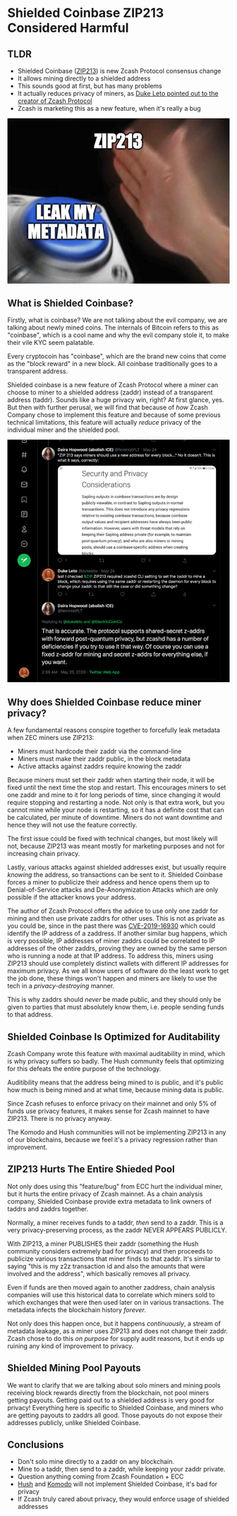 # Shielded Coinbase ZIP213 Considered Harmful

## TLDR

 * Shielded Coinbase (<a href="https://zips.z.cash/zip-0213" target="_blank">ZIP213</a>) is new Zcash Protocol consensus change
 * It allows mining directly to a shielded address
 * This sounds good at first, but has many problems
 * It actually reduces privacy of miners, as [Duke Leto pointed out to the creator of Zcash Protocol](https://twitter.com/feministPLT/status/1264858630068875264)
 * Zcash is marketing this as a new feature, when it's really a bug

<center>
 <img src="zip213-meme.png">
 </center>

## What is Shielded Coinbase?

Firstly, what is coinbase? We are not talking about the evil company, we are talking about newly mined
coins. The internals of Bitcoin refers to this as "coinbase", which is a cool name and why the evil
company stole it, to make their vile KYC seem palatable.

Every cryptocoin has "coinbase", which are the brand new coins that come as the "block reward" in a new
block. All coinbase traditionally goes to a transparent address.

Shielded coinbase is a new feature of Zcash Protocol where a miner can choose to miner to a shielded address (zaddr)
instead of a transparent address (taddr). Sounds like a huge privacy win, right? At first glance, yes.
But then with further perusal, we will find that because of *how* Zcash Company chose to implement this feature
and because of some previous technical limitations, this feature will actually *reduce* privacy of the individual
miner and the shielded pool.

<center>
<a href="https://twitter.com/feministPLT/status/1264858630068875264" target="_blank"><img src="zip213.png"></a>
</center>

## Why does Shielded Coinbase reduce miner privacy?

A few fundamental reasons conspire together to forcefully leak metadata when ZEC miners use ZIP213:

  * Miners must hardcode their zaddr via the command-line
  * Miners must make their zaddr public, in the block metadata
  * Active attacks against zaddrs require knowing the zaddr

Because miners must set their zaddr when starting their node, it will be fixed until the next time the stop and restart.
This encourages miners to set one zaddr and mine to it for long periods of time, since changing it would require
stopping and restarting a node. Not only is that extra work, but you cannot mine while your node is restarting, so it
has a definite cost that can be calculated, per minute of downtime. Miners do not want downtime and hence they will
not use the feature correctly.

The first issue could be fixed with technical changes, but most likely will not, because ZIP213 was meant mostly
for marketing purposes and not for increasing chain privacy.

Lastly, various attacks against shielded addresses exist, but usually require *knowing* the address, so transactions
can be sent to it. Shielded Coinbase forces a miner to publicize their address and hence opens them up to
Denial-of-Service attacks and De-Anonymization Attacks which are only possible if the attacker knows your address.

The author of Zcash Protocol offers the advice to use only one zaddr for mining and then use private zaddrs for other
uses. This is not as private as you could be, since in the past there was <a href="http://duke.leto.net/2019/10/01/zcash-metadata-leakage-cve-2019-16930.html" target="_blank">CVE-2019-16930</a> which could identify the IP address
of a zaddress. If another similar bug happens, which is very possible, IP addresses of miner zaddrs could be correlated
to IP addresses of the other zaddrs, proving they are owned by the same person who is running a node at that IP address.
To address this, miners using ZIP213 should use completely distinct wallets with different IP addresses for maximum
privacy. As we all know users of software do the least work to get the job done, these things won't happen and miners
are likely to use the tech in a *privacy-destroying* manner.

This is why zaddrs should *never* be made public, and they should only be given to parties that must absolutely know them,
i.e. people sending funds to that address.

## Shielded Coinbase Is Optimized for Auditability

Zcash Company wrote this feature with maximal auditability in mind, which is why privacy suffers so badly. The Hush community
feels that optimizing for this defeats the entire purpose of the technology.

Auditibility means that the address being mined to is public, and it's public how much is being mined and at what time, because
mining data is public.

Since Zcash refuses to enforce privacy on their mainnet and only 5% of funds use privacy features, it makes sense for Zcash
mainnet to have ZIP213. There is no privacy anyway.

The Komodo and Hush communities will not be implementing ZIP213 in any of our blockchains, because we feel it's a privacy
regression rather than improvement.

## ZIP213 Hurts The Entire Shieded Pool

Not only does using this "feature/bug" from ECC hurt the individual miner, but it hurts the entire privacy of Zcash mainnet.
As a chain analysis company, Shielded Coinbase provide extra metadata to link owners of taddrs and zaddrs together.

Normally, a miner receives funds to a taddr, *then* send to a zaddr. This is a very privacy-preserving process, as the zaddr
NEVER APPEARS PUBLICLY.

With ZIP213, a miner PUBLISHES their zaddr (something the Hush community considers extremely bad for privacy) and then proceeds
to publicize various transactions that miner finds to that zaddr. It's similar to saying "this is my z2z transaction id and also
the amounts that were involved and the address", which basically removes all privacy.

Even if funds are then moved again to another zaddress, chain analysis companies will use this historical data to correlate
which miners sold to which exchanges that were then used later on in various transactions. The metadata infects the blockchain
history *forever*.

Not only does this happen once, but it happens *continuously*, a stream of metadata leakage, as a miner uses ZIP213 and does
not change their zaddr. Zcash chose to do this *on purpose* for supply audit reasons, but it ends up ruining any kind of 
improvement to privacy.

## Shielded Mining Pool Payouts

We want to clarify that we are talking about solo miners and mining pools receiving block rewards directly from the blockchain,
not pool miners getting payouts. Getting paid out to a shielded address is very good for privacy! Everything here is specific
to Shielded Coinbase, and miners who are getting payouts to zaddrs all good. Those payouts do not expose their addresses publicly, unlike Shielded Coinbase.

## Conclusions

 * Don't solo mine directly to a zaddr on any blockchain.
 * Mine to a taddr, then send to a zaddr, while keeping your zaddr private.
 * Question anything coming from Zcash Foundation + ECC
 * <a target="_blank" href="https://myhush.org">Hush</a> and <a target="_blank" href="https://komodoplatform.com">Komodo</a> will not implement Shielded Coinbase, it's bad for privacy
 * If Zcash truly cared about privacy, they would enforce usage of shielded addresses
